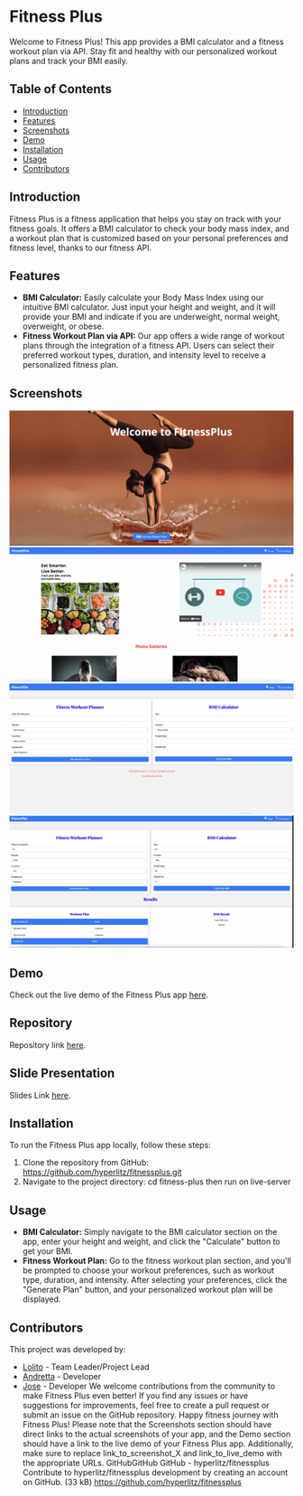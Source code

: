 # Fitness Plus
Welcome to Fitness Plus! This app provides a BMI calculator and a fitness workout plan via API. Stay fit and healthy with our personalized workout plans and track your BMI easily.
## Table of Contents
- [Introduction](#introduction)
- [Features](#features)
- [Screenshots](#screenshots)
- [Demo](#demo)
- [Installation](#installation)
- [Usage](#usage)
- [Contributors](#contributors)
## Introduction
Fitness Plus is a fitness application that helps you stay on track with your fitness goals. It offers a BMI calculator to check your body mass index, and a workout plan that is customized based on your personal preferences and fitness level, thanks to our fitness API.
## Features
- **BMI Calculator:** Easily calculate your Body Mass Index using our intuitive BMI calculator. Just input your height and weight, and it will provide your BMI and indicate if you are underweight, normal weight, overweight, or obese.
- **Fitness Workout Plan via API:** Our app offers a wide range of workout plans through the integration of a fitness API. Users can select their preferred workout types, duration, and intensity level to receive a personalized fitness plan.
## Screenshots
![Screenshot 1](./assets/images/fit1.png)
![Screenshot 2](./assets/images/fit2.png)
![Screenshot 3](./assets/images/fit3.png)
![Screenshot 4](./assets/images/fit4.png)
## Demo
Check out the live demo of the Fitness Plus app [here](https://hyperlitz.github.io/fitnessplus/).
## Repository
Repository link [here](https://github.com/hyperlitz/fitnessplus).
## Slide Presentation
Slides Link [here](https://docs.google.com/presentation/d/190D0EFkJ-l2kaGWu6JTf20toQnn95mZ1P7tRHvhR1XA/edit?usp=sharing).
## Installation
To run the Fitness Plus app locally, follow these steps:
1. Clone the repository from GitHub:
https://github.com/hyperlitz/fitnessplus.git
2. Navigate to the project directory:
cd fitness-plus
then run on live-server
## Usage
- **BMI Calculator:** Simply navigate to the BMI calculator section on the app, enter your height and weight, and click the "Calculate" button to get your BMI.
- **Fitness Workout Plan:** Go to the fitness workout plan section, and you'll be prompted to choose your workout preferences, such as workout type, duration, and intensity. After selecting your preferences, click the "Generate Plan" button, and your personalized workout plan will be displayed.
## Contributors
This project was developed by:
- [Lolito](https://github.com/hyperlitz) - Team Leader/Project Lead
- [Andretta](https://github.com/andrettaj) - Developer
- [Jose](https://github.com/venomgto) - Developer
We welcome contributions from the community to make Fitness Plus even better! If you find any issues or have suggestions for improvements, feel free to create a pull request or submit an issue on the GitHub repository.
Happy fitness journey with Fitness Plus!
Please note that the Screenshots section should have direct links to the actual screenshots of your app, and the Demo section should have a link to the live demo of your Fitness Plus app. Additionally, make sure to replace link_to_screenshot_X and link_to_live_demo with the appropriate URLs.
GitHubGitHub
GitHub - hyperlitz/fitnessplus
Contribute to hyperlitz/fitnessplus development by creating an account on GitHub. (33 kB)
https://github.com/hyperlitz/fitnessplus



